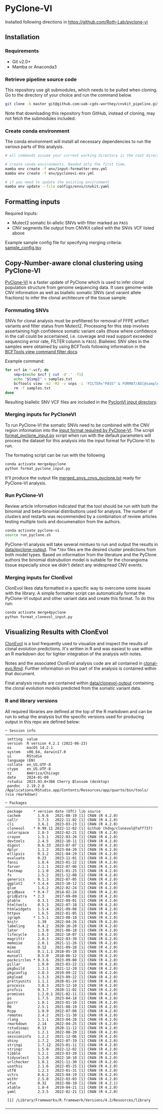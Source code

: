 # PyClone-VI

Installed following directions in https://github.com/Roth-Lab/pyclone-vi

## Installation

### Requirements

- Git v2.0+
- Mamba or Anaconda3

### Retrieve pipeline source code

This repository use git submodules, which needs to be pulled when cloning. Go to the directory of your choice and run
the command below.

```sh
git clone -b master git@github.com:uab-cgds-worthey/cnvkit_pipeline.git
```

Note that downloading this repository from GitHub, instead of cloning, may not fetch the submodules included.

### Create conda environment

The conda environment will install all necessary dependencies to run the various parts of this analysis.

```sh
# all commands assume your current working directory is the root directory of this repo

# create conda environments. Needed only the first time.
mamba env create -f env/input-formatter-env.yml
mamba env create -f env/pyclonevi-env.yml

# if you need to update the existing environment
mamba env update --file configs/envs/cnvkit.yaml
```

## Formatting inputs

Required Inputs:

- Mutect2 somatic bi-allelic SNVs with filter marked as `PASS`
- CNV segments file output from CNVKit called with the SNVs VCF listed above

Example sample config file for specifying merging criteria: [sample_config.tsv](.test/sample_config.tsv)

## Copy-Number-aware clonal clustering using PyClone-VI

[PyClone-VI](https://github.com/Roth-Lab/pyclone-vi) is a faster update of PyClone which is used to infer clonal
population structure from genome sequencing data. It uses genome-wide CNV information as well as biallelic somatic SNVs
(and varaint allele fractions) to infer the clonal architecure of the tissue sample.

### Formmating SNVs

SNVs for clonal analysis must be prefiltered for removal of FFPE artifact variants and filter status from Mutect2.
Processing for this step involves assertaining high confidence somatic variant calls (those where confidence in the call
could be accertained, i.e. coverage and read support exceeded sequencing error rate, FILTER column is `PASS`). 
Bialleleic SNV sites in the samples were obtained by using BCFTools following information in the
[BCFTools view command filter docs](https://samtools.github.io/bcftools/bcftools.html#view).

Example command:

```sh
for vcf in *.vcf; do 
    smp=$(echo $vcf | cut -d'.' -f1)
    echo "${smp}" > samples.txt
    bcftools view -m2 -M2 -v snps -i 'FILTER="PASS" & FORMAT/AD[@samples.txt:1] > 2 & FORMAT/DP[@samples.txt] > 19' -o ~/workspace/subclone-analysis/data/pyclone-input/${smp}.biallelic.mutect2.ideafix.PASS.hi-conf.vcf.gz ${vcf}
    rm -f samples.txt
done
```

Resulting biallelic SNV VCF files are included in the [PyclonVI input directory](data/pyclone-input).

### Merging inputs for PyCloneVI

To run PyClone-VI the somatic SNVs need to be combined with the CNV region information into the
[input format required by PyClone-VI](https://github.com/Roth-Lab/pyclone-vi/blob/master/README.md#input-format). The
script [format_pyclone_input.py](format_pyclone_input.py) script when run with the default parameters will process the
dataset for this analysis into the input format for PyClone-VI to run.

The formating script can be run with the following

```sh
conda activate merge4pyclone
python format_pyclone_input.py
```

It'll produce the output file [merged_snvs_cnvs_pyclone.txt](data/pyclone-input/merged_snvs_cnvs_pyclone.txt) ready for
PyClone-VI analysis.

### Run PyClone-VI

Review article information indicated that the tool should be run with both the binomial and beta-binomial distributions
used for analysis. The number of clusters and restarts was recommended by a combination of review articles testing
multiple tools and documenation from the authors.

```sh
conda activate pyclone-vi
source run_pyclone.sh
```

PyClone-VI analysis will take several mintues to run and output the results in
[data/pyclone-output](data/pyclone-output). The \*.tsv files are the desired cluster predictions from both model types.
Based on information from the literature and the PyClone authors the binomial distrubution model is suitable for the
chorangioma tissue especially since we didn't detect any widespread CNV events.

### Merging inputs for ClonEvol

ClonEvol likes data formatted in a specific way to overcome some issues with the library. A simple formatter script
can automatically format the PyClone-VI output and other variant data and create this format. To do this run:

```sh
conda activate merge4pyclone
python format_clonevol_input.py
```

## Visualizing Results with ClonEvol

[ClonEvol](https://github.com/hdng/clonevol) is a tool frequently used to visualize and inspect the results of clonal
evolution predictions. It's written in R and was easiest to use within an R markdown doc for tighter integration of the
analysis with notes.

Notes and the associated ClonEvol analysis code are all contained in [clonal-evo.Rmd](clonal-evo.Rmd). Further
information on this part of the analysis is contained within that document.

Final analysis results are contained within [data/clonevol-output](data/clonevol-output) containing the clonal evolution
models predicted from the somatic variant data.

### R and library versions

All required libraries are defined at the top of the R markdown and can be run to setup the analysis but the specific
versions used for producing output in this repo are defined below:

```
─ Session info ─────────────────────────────────────────────────────────────────────────────────────────────────────────
 setting  value
 version  R version 4.2.1 (2022-06-23)
 os       macOS 14.2.1
 system   x86_64, darwin17.0
 ui       RStudio
 language (EN)
 collate  en_US.UTF-8
 ctype    en_US.UTF-8
 tz       America/Chicago
 date     2024-01-09
 rstudio  2023.03.0+386 Cherry Blossom (desktop)
 pandoc   2.19.2 @ /Applications/RStudio.app/Contents/Resources/app/quarto/bin/tools/ (via rmarkdown)

─ Packages ─────────────────────────────────────────────────────────────────────────────────────────────────────────────
 package     * version date (UTC) lib source
 cachem        1.0.6   2021-08-19 [1] CRAN (R 4.2.0)
 callr         3.7.3   2022-11-02 [1] CRAN (R 4.2.0)
 cli           3.6.1   2023-03-23 [1] CRAN (R 4.2.0)
 clonevol    * 0.99.11 2022-11-02 [1] Github (hdng/clonevol@7aff737)
 colorspace    2.0-3   2022-02-21 [1] CRAN (R 4.2.0)
 crayon        1.5.1   2022-03-26 [1] CRAN (R 4.2.0)
 devtools      2.4.5   2022-10-11 [1] CRAN (R 4.2.0)
 digest        0.6.33  2023-07-07 [1] CRAN (R 4.2.0)
 dplyr         1.1.2   2023-04-20 [1] CRAN (R 4.2.0)
 ellipsis      0.3.2   2021-04-29 [1] CRAN (R 4.2.0)
 evaluate      0.23    2023-11-01 [1] CRAN (R 4.2.0)
 fansi         1.0.4   2023-01-22 [1] CRAN (R 4.2.0)
 farver        2.1.1   2022-07-06 [1] CRAN (R 4.2.0)
 fastmap       1.1.0   2021-01-25 [1] CRAN (R 4.2.0)
 fs            1.5.2   2021-12-08 [1] CRAN (R 4.2.0)
 generics      0.1.3   2022-07-05 [1] CRAN (R 4.2.0)
 ggplot2     * 3.4.4   2023-10-12 [1] CRAN (R 4.2.0)
 glue          1.6.2   2022-02-24 [1] CRAN (R 4.2.0)
 gridBase    * 0.4-7   2014-02-24 [1] CRAN (R 4.2.0)
 gridExtra   * 2.3     2017-09-09 [1] CRAN (R 4.2.0)
 gtable        0.3.1   2022-09-01 [1] CRAN (R 4.2.0)
 htmltools     0.5.3   2022-07-18 [1] CRAN (R 4.2.0)
 htmlwidgets   1.5.4   2021-09-08 [1] CRAN (R 4.2.0)
 httpuv        1.6.5   2022-01-05 [1] CRAN (R 4.2.0)
 igraph      * 1.5.1   2023-08-10 [1] CRAN (R 4.2.0)
 knitr         1.39    2022-04-26 [1] CRAN (R 4.2.0)
 labeling      0.4.2   2020-10-20 [1] CRAN (R 4.2.0)
 later         1.3.0   2021-08-18 [1] CRAN (R 4.2.0)
 lifecycle     1.0.3   2022-10-07 [1] CRAN (R 4.2.0)
 magrittr      2.0.3   2022-03-30 [1] CRAN (R 4.2.0)
 memoise       2.0.1   2021-11-26 [1] CRAN (R 4.2.0)
 mime          0.12    2021-09-28 [1] CRAN (R 4.2.0)
 miniUI        0.1.1.1 2018-05-18 [1] CRAN (R 4.2.0)
 munsell       0.5.0   2018-06-12 [1] CRAN (R 4.2.0)
 packcircles * 0.3.6   2023-09-08 [1] CRAN (R 4.2.0)
 pillar        1.9.0   2023-03-22 [1] CRAN (R 4.2.0)
 pkgbuild      1.3.1   2021-12-20 [1] CRAN (R 4.2.0)
 pkgconfig     2.0.3   2019-09-22 [1] CRAN (R 4.2.0)
 pkgload       1.3.3   2023-09-22 [1] CRAN (R 4.2.0)
 prettyunits   1.1.1   2020-01-24 [1] CRAN (R 4.2.0)
 processx      3.8.3   2023-12-10 [1] CRAN (R 4.2.0)
 profvis       0.3.7   2020-11-02 [1] CRAN (R 4.2.0)
 promises      1.2.0.1 2021-02-11 [1] CRAN (R 4.2.0)
 ps            1.7.5   2023-04-18 [1] CRAN (R 4.2.0)
 purrr         1.0.1   2023-01-10 [1] CRAN (R 4.2.0)
 R6            2.5.1   2021-08-19 [1] CRAN (R 4.2.0)
 Rcpp          1.0.9   2022-07-08 [1] CRAN (R 4.2.0)
 remotes       2.4.2   2021-11-30 [1] CRAN (R 4.2.0)
 rlang         1.1.1   2023-04-28 [1] CRAN (R 4.2.0)
 rmarkdown     2.14    2022-04-25 [1] CRAN (R 4.2.0)
 rstudioapi    0.13    2020-11-12 [1] CRAN (R 4.2.0)
 scales        1.2.1   2022-08-20 [1] CRAN (R 4.2.0)
 sessioninfo   1.2.2   2021-12-06 [1] CRAN (R 4.2.0)
 shiny         1.7.2   2022-07-19 [1] CRAN (R 4.2.0)
 stringi       1.7.12  2023-01-11 [1] CRAN (R 4.2.0)
 stringr       1.5.0   2022-12-02 [1] CRAN (R 4.2.0)
 tibble        3.2.1   2023-03-20 [1] CRAN (R 4.2.0)
 tidyselect    1.2.0   2022-10-10 [1] CRAN (R 4.2.0)
 urlchecker    1.0.1   2021-11-30 [1] CRAN (R 4.2.0)
 usethis       2.1.6   2022-05-25 [1] CRAN (R 4.2.0)
 utf8          1.2.3   2023-01-31 [1] CRAN (R 4.2.0)
 vctrs         0.6.2   2023-04-19 [1] CRAN (R 4.2.0)
 withr         2.5.0   2022-03-03 [1] CRAN (R 4.2.0)
 xfun          0.32    2022-08-10 [1] CRAN (R 4.2.1)
 xtable        1.8-4   2019-04-21 [1] CRAN (R 4.2.0)
 yaml          2.3.5   2022-02-21 [1] CRAN (R 4.2.0)

 [1] /Library/Frameworks/R.framework/Versions/4.2/Resources/library

────────────────────────────────────────────────────────────────────────────────────────────────────────────────────────
```